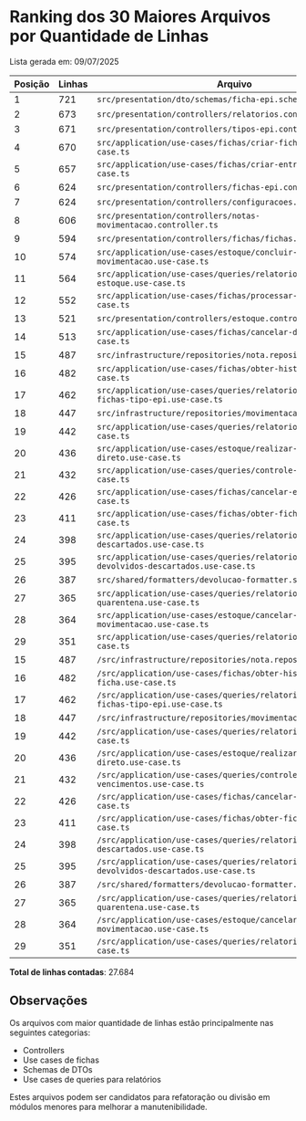 # Ranking dos 30 Maiores Arquivos por Quantidade de Linhas

Lista gerada em: 09/07/2025

| Posição | Linhas | Arquivo |
|---------|--------|---------|
| 1 | 721 | `src/presentation/dto/schemas/ficha-epi.schemas.ts` |
| 2 | 673 | `src/presentation/controllers/relatorios.controller.ts` |
| 3 | 671 | `src/presentation/controllers/tipos-epi.controller.ts` |
| 4 | 670 | `src/application/use-cases/fichas/criar-ficha-epi.use-case.ts` |
| 5 | 657 | `src/application/use-cases/fichas/criar-entrega-ficha.use-case.ts` |
| 6 | 624 | `src/presentation/controllers/fichas-epi.controller.ts` |
| 7 | 624 | `src/presentation/controllers/configuracoes.controller.ts` |
| 8 | 606 | `src/presentation/controllers/notas-movimentacao.controller.ts` |
| 9 | 594 | `src/presentation/controllers/fichas/fichas.controller.ts` |
| 10 | 574 | `src/application/use-cases/estoque/concluir-nota-movimentacao.use-case.ts` |
| 11 | 564 | `src/application/use-cases/queries/relatorio-posicao-estoque.use-case.ts` |
| 12 | 552 | `src/application/use-cases/fichas/processar-devolucao.use-case.ts` |
| 13 | 521 | `src/presentation/controllers/estoque.controller.ts` |
| 14 | 513 | `src/application/use-cases/fichas/cancelar-devolucao.use-case.ts` |
| 15 | 487 | `src/infrastructure/repositories/nota.repository.ts` |
| 16 | 482 | `src/application/use-cases/fichas/obter-historico-ficha.use-case.ts` |
| 17 | 462 | `src/application/use-cases/queries/relatorio-pesquisar-fichas-tipo-epi.use-case.ts` |
| 18 | 447 | `src/infrastructure/repositories/movimentacao.repository.ts` |
| 19 | 442 | `src/application/use-cases/queries/relatorio-estornos.use-case.ts` |
| 20 | 436 | `src/application/use-cases/estoque/realizar-ajuste-direto.use-case.ts` |
| 21 | 432 | `src/application/use-cases/queries/controle-vencimentos.use-case.ts` |
| 22 | 426 | `src/application/use-cases/fichas/cancelar-entrega.use-case.ts` |
| 23 | 411 | `src/application/use-cases/fichas/obter-ficha-completa.use-case.ts` |
| 24 | 398 | `src/application/use-cases/queries/relatorio-itens-descartados.use-case.ts` |
| 25 | 395 | `src/application/use-cases/queries/relatorio-epis-devolvidos-descartados.use-case.ts` |
| 26 | 387 | `src/shared/formatters/devolucao-formatter.service.ts` |
| 27 | 365 | `src/application/use-cases/queries/relatorio-epis-analise-quarentena.use-case.ts` |
| 28 | 364 | `src/application/use-cases/estoque/cancelar-nota-movimentacao.use-case.ts` |
| 29 | 351 | `src/application/use-cases/queries/relatorio-descartes.use-case.ts` |
| 15 | 487 | `/src/infrastructure/repositories/nota.repository.ts` |
| 16 | 482 | `/src/application/use-cases/fichas/obter-historico-ficha.use-case.ts` |
| 17 | 462 | `/src/application/use-cases/queries/relatorio-pesquisar-fichas-tipo-epi.use-case.ts` |
| 18 | 447 | `/src/infrastructure/repositories/movimentacao.repository.ts` |
| 19 | 442 | `/src/application/use-cases/queries/relatorio-estornos.use-case.ts` |
| 20 | 436 | `/src/application/use-cases/estoque/realizar-ajuste-direto.use-case.ts` |
| 21 | 432 | `/src/application/use-cases/queries/controle-vencimentos.use-case.ts` |
| 22 | 426 | `/src/application/use-cases/fichas/cancelar-entrega.use-case.ts` |
| 23 | 411 | `/src/application/use-cases/fichas/obter-ficha-completa.use-case.ts` |
| 24 | 398 | `/src/application/use-cases/queries/relatorio-itens-descartados.use-case.ts` |
| 25 | 395 | `/src/application/use-cases/queries/relatorio-epis-devolvidos-descartados.use-case.ts` |
| 26 | 387 | `/src/shared/formatters/devolucao-formatter.service.ts` |
| 27 | 365 | `/src/application/use-cases/queries/relatorio-epis-analise-quarentena.use-case.ts` |
| 28 | 364 | `/src/application/use-cases/estoque/cancelar-nota-movimentacao.use-case.ts` |
| 29 | 351 | `/src/application/use-cases/queries/relatorio-descartes.use-case.ts` |

**Total de linhas contadas**: 27.684

## Observações

Os arquivos com maior quantidade de linhas estão principalmente nas seguintes categorias:
- Controllers
- Use cases de fichas
- Schemas de DTOs
- Use cases de queries para relatórios

Estes arquivos podem ser candidatos para refatoração ou divisão em módulos menores para melhorar a manutenibilidade.
